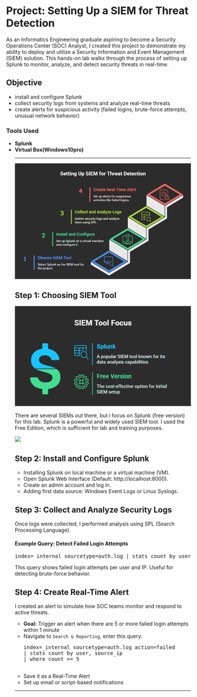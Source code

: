 <h1>Project: Setting Up a SIEM for Threat Detection</h1>
<p>
  As an Informatics Engineering graduate aspiring to become a Security Operations Center (SOC) Analyst, I created this project to demonstrate my ability to deploy and utilize a Security Information and Event Management (SIEM) solution. This hands-on lab walks through the process of setting up Splunk to monitor, analyze, and detect security threats in real-time.
</p>
<h2>Objective</h2>
<ul>
  <li>install and configure Splunk</li>
  <li>collect security logs from systems and analyze real-time threats</li>
  <li>create alerts for suspicious activity (failed logins, brute-force attempts, unusual network behavior)</li>
</ul>

<h3>Tools Used</h3>
<ul>
  <li><strong>Splunk</strong></li>
  <li><strong>Virtual Box(Windows10pro)</strong></li>
<hr />
  
![alt text](https://github.com/bagaskarapd/Setting-Up-SIEM/blob/main/Screenshots/Setting-Up-SIEM.png?raw=true?raw=true)

<h2>Step 1: Choosing SIEM Tool</h2>

![alt text](https://github.com/bagaskarapd/Setting-Up-SIEM/blob/main/Screenshots/Splunk.png?raw=true?raw=true)
<p>There are several SIEMs out there, but i focus on Splunk (free version) for this lab.
  Splunk is a powerful and widely used SIEM tool. I used the Free Edition, which is sufficient for lab and training purposes.
</p>
<a href="https://www.splunk.com/en_us/download.html">
  <img src="https://img.shields.io/badge/-Splunk-000000?&style=for-the-badge&logo=Splunk&logoColor=white" />
</a>

<h2>Step 2: Install and Configure Splunk</h2>
<ul>
  <li>Installing Splunk on local machine or a virtual machine (VM).</li>
  <li>Open Splunk Web Interface (Default: http://localhost:8000).</li>
  <li>Create an admin account and log in.</li>
  <li>Adding first data source: Windows Event Logs or Linux Syslogs.</li>
</ul>

<h2>Step 3: Collect and Analyze Security Logs</h2>
<p>
  Once logs were collected, I performed analysis using SPL (Search Processing Language).
</p>
<h4>Example Query: Detect Failed Login Attempts</h4>
<pre>
index=_internal sourcetype=auth.log | stats count by user, source_ip
</pre>
<p>This query shows failed login attempts per user and IP. Useful for detecting brute-force behavior.</p>

<h2>Step 4: Create Real-Time Alert</h2>
<p>
  I created an alert to simulate how SOC teams monitor and respond to active threats.
</p>
<ul>
  <li><strong>Goal:</strong> Trigger an alert when there are 5 or more failed login attempts within 1 minute</li>
  <li>Navigate to <code>Search & Reporting</code>, enter this query:
    <pre>
index=_internal sourcetype=auth.log action=failed 
| stats count by user, source_ip 
| where count >= 5
    </pre>
  </li>
  <li>Save it as a Real-Time Alert</li>
  <li>Set up email or script-based notifications</li>
</ul>
<hr />


